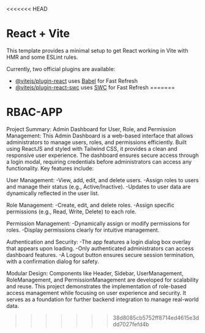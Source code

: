 <<<<<<< HEAD
# React + Vite

This template provides a minimal setup to get React working in Vite with HMR and some ESLint rules.

Currently, two official plugins are available:

- [@vitejs/plugin-react](https://github.com/vitejs/vite-plugin-react/blob/main/packages/plugin-react/README.md) uses [Babel](https://babeljs.io/) for Fast Refresh
- [@vitejs/plugin-react-swc](https://github.com/vitejs/vite-plugin-react-swc) uses [SWC](https://swc.rs/) for Fast Refresh
=======
# RBAC-APP
Project Summary: 
Admin Dashboard for User, Role, and Permission Management:
This Admin Dashboard is a web-based interface that allows administrators to manage users, roles, and permissions efficiently. Built using ReactJS and styled with Tailwind CSS, it provides a clean and responsive user experience. The dashboard ensures secure access through a login modal, requiring credentials before administrators can access any functionality. Key features include:

User Management:
-View, add, edit, and delete users.
-Assign roles to users and manage their status (e.g., Active/Inactive).
-Updates to user data are dynamically reflected in the user list.

Role Management:
-Create, edit, and delete roles.
-Assign specific permissions (e.g., Read, Write, Delete) to each role.

Permission Management:
-Dynamically assign or modify permissions for roles.
-Display permissions clearly for intuitive management.

Authentication and Security:
-The app features a login dialog box overlay that appears upon loading.
-Only authenticated administrators can access dashboard features.
-A Logout button ensures secure session termination, with a confirmation dialog for safety.

Modular Design:
Components like Header, Sidebar, UserManagement, RoleManagement, and PermissionManagement are developed for scalability and reuse.
This project demonstrates the implementation of role-based access management while focusing on user experience and security. It serves as a foundation for further backend integration to manage real-world data.







>>>>>>> 38d8085cb5752ff8714ed4615e3ddd7027fefd4b
